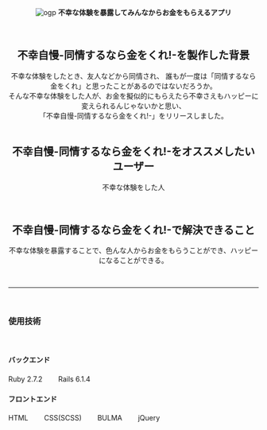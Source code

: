 <div align="center">

  ![ogp](https://user-images.githubusercontent.com/71957661/171673821-26dd29a9-0d0d-4a77-81ae-7111462562e1.png)
  **不幸な体験を暴露してみんなからお金をもらえるアプリ**

  <br>

  ## 不幸自慢-同情するなら金をくれ!-を製作した背景
  不幸な体験をしたとき、友人などから同情され、
  誰もが一度は「同情するなら金をくれ」と思ったことがあるのではないだろうか。<br>
  そんな不幸な体験をした人が、お金を擬似的にもらえたら不幸さえもハッピーに変えられるんじゃないかと思い、<br>
  「不幸自慢-同情するなら金をくれ!-」をリリースしました。<br>
  <br>

  ## 不幸自慢-同情するなら金をくれ!-をオススメしたいユーザー
  不幸な体験をした人

  <br>

  ## 不幸自慢-同情するなら金をくれ!-で解決できること
  不幸な体験を暴露することで、色んな人からお金をもらうことができ、ハッピーになることができる。

  <br>

  ***

<br>
</div>

### 使用技術
　　
#### バックエンド
Ruby 2.7.2　　
Rails 6.1.4　　

#### フロントエンド
HTML　　
CSS(SCSS)　　
BULMA　　
jQuery　　
